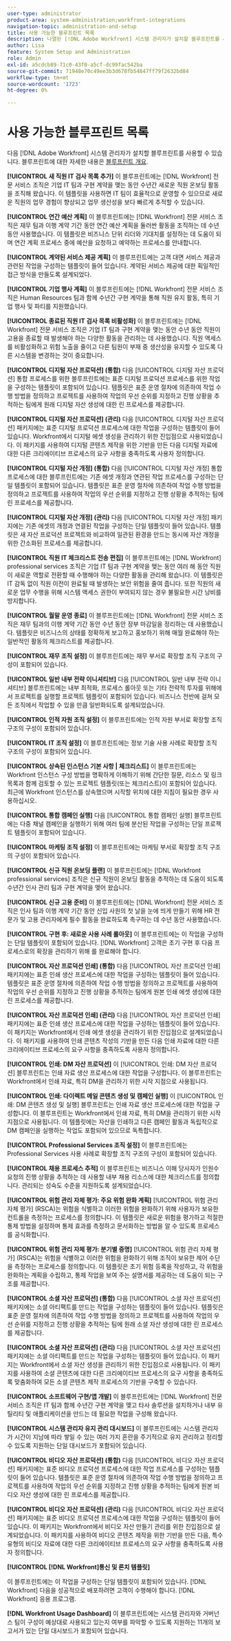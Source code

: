 ```yaml
---
user-type: administrator
product-area: system-administration;workfront-integrations
navigation-topic: administration-and-setup
title: 사용 가능한 블루프린트 목록
description: 나열된 [!DNL Adobe Workfront] 시스템 관리자가 설치할 블루프린트를 사용할 수 있습니다.
author: Lisa
feature: System Setup and Administration
role: Admin
exl-id: a5cdcb89-71c0-43f0-a5cf-dc99fac542ba
source-git-commit: 71948e70c49ee3b3d678fb54847ff79f2632bd84
workflow-type: tm+mt
source-wordcount: '1723'
ht-degree: 0%

---
```


# 사용 가능한 블루프린트 목록

다음 [!DNL Adobe Workfront] 시스템 관리자가 설치할 블루프린트를 사용할 수 있습니다. 블루프린트에 대한 자세한 내용은 [블루프린트 개요](/help/quicksilver/administration-and-setup/blueprints/blueprints-overview.md).

**[!UICONTROL 새 직원 IT 검사 목록 추가]**
이 블루프린트에는 [!DNL Workfront] 전문 서비스 조직은 기업 IT 팀과 구현 계약을 맺는 동안 수년간 새로운 직원 온보딩 활동을 조직해 왔습니다. 이 템플릿을 사용하면 IT 팀이 효율적으로 운영할 수 있으므로 새로운 직원의 업무 경험이 향상되고 업무 생산성을 보다 빠르게 추적할 수 있습니다.

**[!UICONTROL 연간 예산 계획]**
이 블루프린트에는 [!DNL Workfront] 전문 서비스 조직은 재무 팀과 이행 계약 기간 동안 연간 예산 계획을 둘러싼 활동을 조직하는 데 수년 동안 사용했습니다. 이 템플릿은 비즈니스 단위 리더와 기대치를 설정하는 데 도움이 되며 연간 계획 프로세스 중에 예산을 요청하고 예약하는 프로세스를 안내합니다.

**[!UICONTROL 계약된 서비스 제공 계획]**
이 블루프린트에는 고객 대면 서비스 제공과 관련된 작업을 구성하는 템플릿이 들어 있습니다. 계약된 서비스 제공에 대한 획일적인 접근 방식을 만들도록 설계되었다.

**[!UICONTROL 기업 행사 계획]**
이 블루프린트에는 [!DNL Workfront] 전문 서비스 조직은 Human Resources 팀과 함께 수년간 구현 계약을 통해 직원 유지 활동, 특히 기업 행사 및 파티를 지원했습니다.

**[!UICONTROL 종료된 직원 IT 검사 목록 비활성화]**
이 블루프린트에는 [!DNL Workfront] 전문 서비스 조직은 기업 IT 팀과 구현 계약을 맺는 동안 수년 동안 직원이 고용을 종료할 때 발생해야 하는 다양한 활동을 관리하는 데 사용했습니다. 직원 액세스를 비활성화하고 위험 노출을 줄이고 다른 팀원이 부재 중 생산성을 유지할 수 있도록 다른 시스템을 변경하는 것이 중요합니다.

**[!UICONTROL 디지털 자산 프로덕션] (통합)**
다음 [!UICONTROL 디지털 자산 프로덕션] 통합 프로세스를 위한 블루프린트에는 표준 디지털 프로덕션 프로세스를 위한 작업을 구성하는 템플릿이 포함되어 있습니다. 템플릿은 표준 운영 절차에 의존하여 작업 수행 방법을 정의하고 프로젝트를 사용하여 작업의 우선 순위를 지정하고 진행 상황을 추적하는 팀에게 원래 디지털 자산 생성에 대한 린 프로세스를 제공합니다.

**[!UICONTROL 디지털 자산 프로덕션] (관리)**
다음 [!UICONTROL 디지털 자산 프로덕션] 패키지에는 표준 디지털 프로덕션 프로세스에 대한 작업을 구성하는 템플릿이 들어 있습니다. Workfront에서 디지털 에셋 생성을 관리하기 위한 진입점으로 사용되었습니다. 이 패키지를 사용하여 디지털 콘텐츠 제작을 위한 기반을 만든 다음 디지털 자료에 대한 다른 크리에이티브 프로세스의 요구 사항을 충족하도록 사용자 정의합니다.

**[!UICONTROL 디지털 자산 개정] (통합)**
다음 [!UICONTROL 디지털 자산 개정] 통합 프로세스에 대한 블루프린트에는 기존 에셋 개정과 연관된 작업 프로세스를 구성하는 단일 템플릿이 포함되어 있습니다. 템플릿은 표준 운영 절차에 의존하여 작업 수행 방법을 정의하고 프로젝트를 사용하여 작업의 우선 순위를 지정하고 진행 상황을 추적하는 팀에 린 프로세스를 제공합니다.

**[!UICONTROL 디지털 자산 개정] (관리)**
다음 [!UICONTROL 디지털 자산 개정] 패키지에는 기존 에셋의 개정과 연결된 작업을 구성하는 단일 템플릿이 들어 있습니다. 템플릿은 새 자산 프로덕션 프로젝트와 비교하여 일관된 환경을 만드는 동시에 자산 개정을 위한 간소화된 프로세스를 제공합니다.

**[!UICONTROL 직원 IT 체크리스트 전송 편집]**
이 블루프린트에는 [!DNL Workfront] professional services 조직은 기업 IT 팀과 구현 계약을 맺는 동안 여러 해 동안 직원이 새로운 역할로 전환할 때 수행해야 하는 다양한 활동을 관리해 왔습니다. 이 템플릿은 IT 감독 없이 직원 이전이 완료될 때 발생하는 보안 위험을 줄여 줍니다. 또한 직원의 새로운 업무 수행을 위해 시스템 액세스 권한이 부여되지 않는 경우 불필요한 시간 낭비를 방지합니다.

**[!UICONTROL 월말 운영 종료]**
이 블루프린트에는 [!DNL Workfront] 전문 서비스 조직은 재무 팀과의 이행 계약 기간 동안 수년 동안 장부 마감일을 정리하는 데 사용했습니다. 템플릿은 비즈니스의 상태를 정확하게 보고하고 홍보하기 위해 매월 완료해야 하는 일반적인 활동의 체크리스트를 제공합니다.

**[!UICONTROL 재무 조직 설정]**
이 블루프린트에는 재무 부서로 확장할 조직 구조의 구성이 포함되어 있습니다.

**[!UICONTROL 일반 내부 전략 이니셔티브]**
다음 [!UICONTROL 일반 내부 전략 이니셔티브] 블루프린트에는 내부 최적화, 프로세스 롤아웃 또는 기타 전략적 투자를 위해에서 프로젝트를 실행할 프로젝트 템플릿이 포함되어 있습니다. 비즈니스 전반에 걸쳐 모든 조직에서 작업할 수 있을 만큼 일반화되도록 설계되었습니다.

**[!UICONTROL 인적 자원 조직 설정]**
이 블루프린트에는 인적 자원 부서로 확장할 조직 구조의 구성이 포함되어 있습니다.

**[!UICONTROL IT 조직 설정]**
이 블루프린트에는 정보 기술 사용 사례로 확장할 조직 구조의 구성이 포함되어 있습니다.

**[!UICONTROL 상속된 인스턴스 기본 사항 | 체크리스트]**
이 블루프린트에는 Workfront 인스턴스 구성 방법을 명확하게 이해하기 위해 간단한 질문, 리소스 및 링크 목록과 함께 검토할 수 있는 프로젝트 템플릿(또는 체크리스트)이 포함되어 있습니다. 최근에 Workfront 인스턴스를 상속했으며 시작할 위치에 대한 지침이 필요한 경우 사용하십시오.

**[!UICONTROL 통합 캠페인 실행]**
다음 [!UICONTROL 통합 캠페인 실행] 블루프린트에는 다중 채널 캠페인을 실행하기 위해 여러 팀에 분산된 작업을 구성하는 단일 프로젝트 템플릿이 포함되어 있습니다.

**[!UICONTROL 마케팅 조직 설정]**
이 블루프린트에는 마케팅 부서로 확장할 조직 구조의 구성이 포함되어 있습니다.

**[!UICONTROL 신규 직원 온보딩 플랜]**
이 블루프린트에는 [!DNL Workfront professional services] 조직은 신규 직원이 온보딩 활동을 추적하는 데 도움이 되도록 수년간 인사 관리 팀과 구현 계약을 맺어 왔습니다.

**[!UICONTROL 신규 고용 준비]**
이 블루프린트에는 [!DNL Workfront] 전문 서비스 조직은 인사 팀과 이행 계약 기간 동안 신입 사원의 첫 날을 눈에 띄게 만들기 위해 HR 전문가 및 고용 관리자에게 필수 활동을 완료하도록 촉구하는 데 수년 동안 사용했습니다.

**[!UICONTROL 구현 후: 새로운 사용 사례 롤아웃]**
이 블루프린트에는 이 작업을 구성하는 단일 템플릿이 포함되어 있습니다. [!DNL Workfront] 고객은 초기 구현 후 다음 프로세스로의 확장을 관리하기 위해 를 완료해야 합니다.

**[!UICONTROL 자산 프로덕션 인쇄] (통합)**
다음 [!UICONTROL 자산 프로덕션 인쇄] 패키지에는 표준 인쇄 생산 프로세스에 대한 작업을 구성하는 템플릿이 들어 있습니다. 템플릿은 표준 운영 절차에 의존하여 작업 수행 방법을 정의하고 프로젝트를 사용하여 작업의 우선 순위를 지정하고 진행 상황을 추적하는 팀에게 원본 인쇄 에셋 생성에 대한 린 프로세스를 제공합니다.

**[!UICONTROL 자산 프로덕션 인쇄] (관리)**
다음 [!UICONTROL 자산 프로덕션 인쇄] 패키지에는 표준 인쇄 생산 프로세스에 대한 작업을 구성하는 템플릿이 들어 있습니다. 이 패키지는 Workfront에서 인쇄 에셋 생성을 관리하기 위한 진입점으로 설계되었습니다. 이 패키지를 사용하여 인쇄 콘텐츠 작성의 기반을 만든 다음 인쇄 자료에 대한 다른 크리에이티브 프로세스의 요구 사항을 충족하도록 사용자 정의합니다.

**[!UICONTROL 인쇄: DM 자산 프로덕션]**
이 [!UICONTROL 인쇄: DM 자산 프로덕션] 블루프린트는 인쇄 자료 생산 프로세스에 대한 작업을 구성합니다. 이 블루프린트는 Workfront에서 인쇄 자료, 특히 DM을 관리하기 위한 시작 지점으로 사용됩니다.

**[!UICONTROL 인쇄: 다이렉트 메일 콘텐츠 생성 및 캠페인 실행]**
이 [!UICONTROL 인쇄: DM 콘텐츠 생성 및 실행] 블루프린트는 인쇄 자료 생산 프로세스에 대한 작업을 구성합니다. 이 블루프린트는 Workfront에서 인쇄 자료, 특히 DM을 관리하기 위한 시작 지점으로 사용됩니다. 이 템플릿에는 자산을 인쇄하고 다른 캠페인 활동과 독립적으로 DM 캠페인을 실행하는 작업도 포함되어 있으므로 독특합니다.

**[!UICONTROL Professional Services 조직 설정]**
이 블루프린트에는 Professional Services 사용 사례로 확장할 조직 구조의 구성이 포함되어 있습니다.

**[!UICONTROL 채용 프로세스 추적]**
이 블루프린트는 비즈니스 이해 당사자가 인원수 요청의 진행 상황을 추적하는 데 사용할 내부 채용 리소스에 대한 체크리스트를 정의합니다. 관리되는 성숙도 수준을 지원하도록 설계되었습니다.

**[!UICONTROL 위험 관리 자체 평가: 주요 위험 완화 계획]**
[!UICONTROL 위험 관리 자체 평가] (RSCA)는 위험을 식별하고 이러한 위험을 완화하기 위해 사용자가 보유한 컨트롤을 측정하는 프로세스를 정의합니다. 이 템플릿은 새로운 위험을 평가하고 적절한 통제 방법을 설정하며 통제 효과를 측정하고 문서화하는 방법을 알 수 있도록 프로세스를 공식화합니다.

**[!UICONTROL 위험 관리 자체 평가: 분기별 증명]**
[!UICONTROL 위험 관리 자체 평가] (RSCA)는 위험을 식별하고 이러한 위험을 완화하기 위해 조직이 보유한 제어 수단을 측정하는 프로세스를 정의합니다. 이 템플릿은 초기 위험 등록을 작성하고, 각 위험을 완화하는 계획을 수립하고, 통제 작업을 보여 주는 설명서를 제공하는 데 도움이 되는 구조를 제공합니다.

**[!UICONTROL 소셜 자산 프로덕션] (통합)**
다음 [!UICONTROL 소셜 자산 프로덕션] 패키지에는 소셜 아티팩트를 만드는 작업을 구성하는 템플릿이 들어 있습니다. 템플릿은 표준 운영 절차에 의존하여 작업 수행 방법을 정의하고 프로젝트를 사용하여 작업의 우선 순위를 지정하고 진행 상황을 추적하는 팀에 원래 소셜 자산 생성에 대한 린 프로세스를 제공합니다.

**[!UICONTROL 소셜 자산 프로덕션] (관리)**
다음 [!UICONTROL 소셜 자산 프로덕션] 패키지에는 소셜 아티팩트를 만드는 작업을 구성하는 템플릿이 들어 있습니다. 이 패키지는 Workfront에서 소셜 자산 생성을 관리하기 위한 진입점으로 사용됩니다. 이 패키지를 사용하여 소셜 콘텐츠에 대한 다른 크리에이티브 프로세스의 요구 사항을 충족하도록 맞춤화하여 모든 소셜 콘텐츠 제작 프로세스의 기반을 구축할 수 있습니다.

**[!UICONTROL 소프트웨어 구현/앱 개발]**
이 블루프린트에는 [!DNL Workfront] 전문 서비스 조직은 IT 팀과 함께 수년간 구현 계약을 맺고 타사 솔루션을 설치하거나 내부 유틸리티 및 애플리케이션을 만드는 데 필요한 작업을 구성해 왔습니다.

**[!UICONTROL 시스템 관리자 유지 관리 대시보드]**
이 블루프린트에는 시스템 관리자가 시간이 지남에 따라 쌓일 수 있는 여러 가지 혼란을 주기적으로 유지 관리하고 정리할 수 있도록 지원하는 단일 대시보드가 포함되어 있습니다.

**[!UICONTROL 비디오 자산 프로덕션] (통합)**
다음 [!UICONTROL 비디오 자산 프로덕션] 패키지에는 표준 비디오 프로덕션 프로세스에 대한 작업 프로세스를 구성하는 템플릿이 들어 있습니다. 템플릿은 표준 운영 절차에 의존하여 작업 수행 방법을 정의하고 프로젝트를 사용하여 작업의 우선 순위를 지정하고 진행 상황을 추적하는 팀에게 원본 비디오 자산 생성에 대한 린 프로세스를 제공합니다.

**[!UICONTROL 비디오 자산 프로덕션] (관리)**
다음 [!UICONTROL 비디오 자산 프로덕션] 패키지에는 표준 비디오 프로덕션 프로세스에 대한 작업을 구성하는 템플릿이 들어 있습니다. 이 패키지는 Workfront에서 비디오 자산 만들기 관리를 위한 진입점으로 설계되었습니다. 이 패키지를 사용하여 비디오 콘텐츠 제작을 위한 기반을 만든 다음, 특수 유형의 비디오 자료에 대한 다른 크리에이티브 프로세스의 요구 사항을 충족하도록 사용자 정의합니다.

**[!UICONTROL [!DNL Workfront]통신 및 론치 템플릿]**

이 블루프린트에는 이 작업을 구성하는 단일 템플릿이 포함되어 있습니다. [!DNL Workfront] 다음을 성공적으로 배포하려면 고객이 수행해야 합니다. [!DNL Workfront] 응용 프로그램.

**[!DNL Workfront Usage Dashboard]**
이 블루프린트에는 시스템 관리자와 거버넌스 팀이 구성이 예상대로 사용되고 있는지 여부를 파악할 수 있도록 지원하는 11개의 보고서가 있는 단일 대시보드가 포함되어 있습니다.
